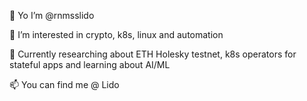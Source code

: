 👋 Yo I’m @rnmsslido

👀 I’m interested in crypto, k8s, linux and automation


🌱 Currently researching about ETH Holesky testnet, k8s operators for stateful apps and learning about AI/ML 

📫 You can find me @ Lido
<!---
- 💞️ I’m looking to collaborate on ...
rnmsslido/rnmsslido is a ✨ special ✨ repository because its `README.md` (this file) appears on your GitHub profile.
You can click the Preview link to take a look at your changes.
--->

